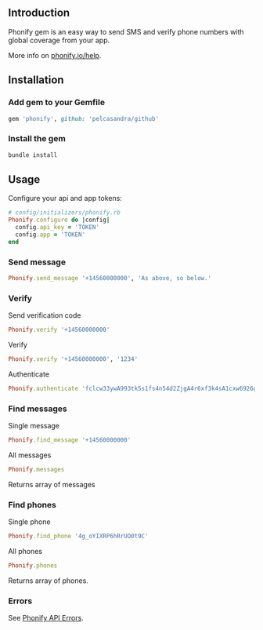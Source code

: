 ## Introduction

Phonify gem is an easy way to send SMS and verify phone numbers with global coverage from your app. 

More info on [phonify.io/help](http://www.phonify.io/help).

## Installation

### Add gem to your Gemfile

```ruby
gem 'phonify', github: 'pelcasandra/github'
```

### Install the gem

```ruby
bundle install
```

## Usage

Configure your api and app tokens:

```ruby    
# config/initializers/phonify.rb
Phonify.configure do |config|
  config.api_key = 'TOKEN'
  config.app = 'TOKEN'
end
```

### Send message

```ruby
Phonify.send_message '+14560000000', 'As above, so below.'
```

### Verify

Send verification code

```ruby
Phonify.verify '+14560000000'
```

Verify

```ruby
Phonify.verify '+14560000000', '1234'
```

Authenticate

```ruby
Phonify.authenticate 'fclcw33ywA993tk5s1fs4n54d2ZjgA4r6xf3k4sA1cxw6926gckz2Ajxnz6n79Astl4fqbsnms4Adm1'
```

### Find messages

Single message

```ruby
Phonify.find_message '+14560000000'
```

All messages

```ruby
Phonify.messages
```

Returns array of messages

### Find phones

Single phone

```ruby
Phonify.find_phone '4g_oYIXRP6hRrUO0t9C'
```

All phones

```ruby
Phonify.phones
```

Returns array of phones.

### Errors

See [Phonify API Errors](http://www.phonify.io/docs/api#errors).